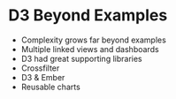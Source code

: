 # D3 Beyond Examples

 * Complexity grows far beyond examples
 * Multiple linked views and dashboards
 * D3 had great supporting libraries
 * Crossfilter
 * D3 & Ember
 * Reusable charts
